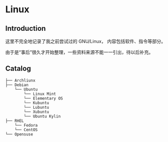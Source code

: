 # Linux

## Introduction

这里不完全地记录了我之前尝试过的 GNU/Linux， 内容包括软件、指令等部分。

由于是“事后”很久才开始整理，一些资料来源不能一一引出，待以后补充。

## Catalog

    ├── Archliunx
    ├── Debian
        └── Ubuntu
            └── Linux Mint
            └── Elementary OS
            └── Kubuntu
            └── Lubuntu
            └── Xubuntu
            └── Ubuntu Kylin
    ├── RHEL
        └── Fedora
        └── CentOS
    └── Opensuse
